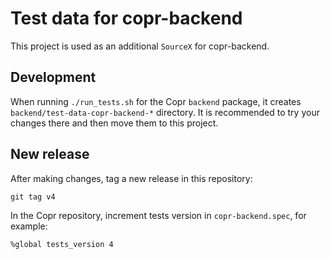 # Test data for copr-backend

This project is used as an additional `SourceX` for copr-backend.


## Development

When running `./run_tests.sh` for the Copr `backend` package, it
creates `backend/test-data-copr-backend-*` directory. It is
recommended to try your changes there and then move them to this
project.


## New release

After making changes, tag a new release in this repository:

```
git tag v4
```

In the Copr repository, increment tests version in
`copr-backend.spec`, for example:

```
%global tests_version 4
```
